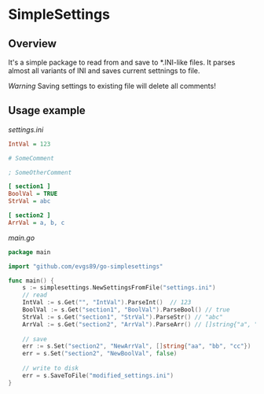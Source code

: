 # SimpleSettings

## Overview

It's a simple package to read from and save to *.INI-like files. It parses almost all variants of INI and saves current settnings to file. 

*Warning* Saving settings to existing file will delete all comments!

## Usage example

_settings.ini_
```ini
IntVal = 123

# SomeComment

; SomeOtherComment

[ section1 ]
BoolVal = TRUE
StrVal = abc

[ section2 ]
ArrVal = a, b, c


```

_main.go_
```go
package main

import "github.com/evgs89/go-simplesettings"

func main() {
	s := simplesettings.NewSettingsFromFile("settings.ini")
	// read
	IntVal := s.Get("", "IntVal").ParseInt()  // 123
	BoolVal := s.Get("section1", "BoolVal").ParseBool() // true
	StrVal := s.Get("section1", "StrVal").ParseStr() // "abc"
	ArrVal := s.Get("section2", "ArrVal").ParseArr() // []string{"a", "b", "c"}
	
	// save
	err := s.Set("section2", "NewArrVal", []string{"aa", "bb", "cc"})
	err = s.Set("section2", "NewBoolVal", false)
	
	// write to disk
	err = s.SaveToFile("modified_settings.ini")
}
```